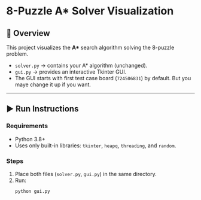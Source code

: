 # 8-Puzzle A* Solver Visualization

## 🎯 Overview
This project visualizes the **A\*** search algorithm solving the 8-puzzle problem.

- `solver.py` → contains your A* algorithm (unchanged).
- `gui.py` → provides an interactive Tkinter GUI.
- The GUI starts with first test case board (`724506831`) by default. But you maye change it up if you want.

---

## ▶️ Run Instructions

### Requirements
- Python 3.8+
- Uses only built-in libraries: `tkinter`, `heapq`, `threading`, and `random`.

### Steps
1. Place both files (`solver.py`, `gui.py`) in the same directory.
2. Run:
    ```bash
   python gui.py
